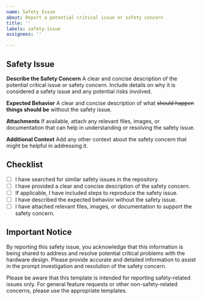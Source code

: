 ```yaml
---
name: Safety Issue
about: Report a potential critical issue or safety concern
title: ''
labels: safety-issue
assignees: ''

---
```


## Safety Issue

**Describe the Safety Concern**
A clear and concise description of the potential critical issue or safety concern. Include details on why it is considered a safety issue and any potential risks involved.

**Expected Behavior**
A clear and concise description of what ~~should happen~~ **things should be** without the safety issue.

**Attachments**
If available, attach any relevant files, images, or documentation that can help in understanding or resolving the safety issue.

**Additional Context**
Add any other context about the safety concern that might be helpful in addressing it.

## Checklist
<!--- Please make sure that you have completed the following checklist before submitting the issue. -->

- [ ] I have searched for similar safety issues in the repository.
- [ ] I have provided a clear and concise description of the safety concern.
- [ ] If applicable, I have included steps to reproduce the safety issue.
- [ ] I have described the expected behavior without the safety issue.
- [ ] I have attached relevant files, images, or documentation to support the safety concern.

## Important Notice
<!--- Please read and acknowledge the following notice before submitting the issue. -->

By reporting this safety issue, you acknowledge that this information is being shared to address and resolve potential critical problems with the hardware design. Please provide accurate and detailed information to assist in the prompt investigation and resolution of the safety concern.

Please be aware that this template is intended for reporting safety-related issues only. For general feature requests or other non-safety-related concerns, please use the appropriate templates.
